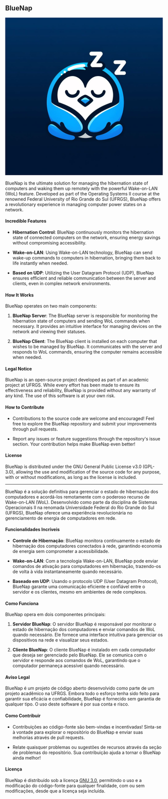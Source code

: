 ## BlueNap

![BlueNap Logo](bluenap_logo.png)

BlueNap is the ultimate solution for managing the hibernation state of computers and waking them up remotely with the powerful Wake-on-LAN (WoL) feature. Developed as part of the Operating Systems II course at the renowned Federal University of Rio Grande do Sul (UFRGS), BlueNap offers a revolutionary experience in managing computer power states on a network.

#### Incredible Features

- **Hibernation Control**: BlueNap continuously monitors the hibernation state of connected computers on the network, ensuring energy savings without compromising accessibility.
  
- **Wake-on-LAN**: Using Wake-on-LAN technology, BlueNap can send wake-up commands to computers in hibernation, bringing them back to life instantly when needed.
  
- **Based on UDP**: Utilizing the User Datagram Protocol (UDP), BlueNap ensures efficient and reliable communication between the server and clients, even in complex network environments.
  
#### How It Works

BlueNap operates on two main components:

1. **BlueNap Server**: The BlueNap server is responsible for monitoring the hibernation state of computers and sending WoL commands when necessary. It provides an intuitive interface for managing devices on the network and viewing their statuses.

2. **BlueNap Client**: The BlueNap client is installed on each computer that wishes to be managed by BlueNap. It communicates with the server and responds to WoL commands, ensuring the computer remains accessible when needed.

#### Legal Notice

BlueNap is an open-source project developed as part of an academic project at UFRGS. While every effort has been made to ensure its effectiveness and reliability, BlueNap is provided without any warranty of any kind. The use of this software is at your own risk.

#### How to Contribute

- Contributions to the source code are welcome and encouraged! Feel free to explore the BlueNap repository and submit your improvements through pull requests.
  
- Report any issues or feature suggestions through the repository's issue section. Your contribution helps make BlueNap even better!

#### License

BlueNap is distributed under the GNU General Public License v3.0 (GPL-3.0), allowing the use and modification of the source code for any purpose, with or without modifications, as long as the license is included.



--------------------------------------------------------------------------------------------------------------------------------------



BlueNap é a solução definitiva para gerenciar o estado de hibernação dos computadores e acordá-los remotamente com o poderoso recurso de Wake-on-LAN (WoL). Desenvolvido como parte da disciplina de Sistemas Operacionais II na renomada Universidade Federal do Rio Grande do Sul (UFRGS), BlueNap oferece uma experiência revolucionária no gerenciamento de energia de computadores em rede.

#### Funcionalidades Incríveis

- **Controle de Hibernação**: BlueNap monitora continuamente o estado de hibernação dos computadores conectados à rede, garantindo economia de energia sem comprometer a acessibilidade.
  
- **Wake-on-LAN**: Com a tecnologia Wake-on-LAN, BlueNap pode enviar comandos de ativação para computadores em hibernação, trazendo-os de volta à vida instantaneamente quando necessário.
  
- **Baseado em UDP**: Usando o protocolo UDP (User Datagram Protocol), BlueNap garante uma comunicação eficiente e confiável entre o servidor e os clientes, mesmo em ambientes de rede complexos.
  
#### Como Funciona

BlueNap opera em dois componentes principais:

1. **Servidor BlueNap**: O servidor BlueNap é responsável por monitorar o estado de hibernação dos computadores e enviar comandos de WoL quando necessário. Ele fornece uma interface intuitiva para gerenciar os dispositivos na rede e visualizar seus estados.

2. **Cliente BlueNap**: O cliente BlueNap é instalado em cada computador que deseja ser gerenciado pelo BlueNap. Ele se comunica com o servidor e responde aos comandos de WoL, garantindo que o computador permaneça acessível quando necessário.

#### Aviso Legal

BlueNap é um projeto de código aberto desenvolvido como parte de um projeto acadêmico na UFRGS. Embora todo o esforço tenha sido feito para garantir sua eficácia e confiabilidade, BlueNap é fornecido sem garantia de qualquer tipo. O uso deste software é por sua conta e risco.

#### Como Contribuir

- Contribuições ao código-fonte são bem-vindas e incentivadas! Sinta-se à vontade para explorar o repositório do BlueNap e enviar suas melhorias através de pull requests.
  
- Relate quaisquer problemas ou sugestões de recursos através da seção de problemas do repositório. Sua contribuição ajuda a tornar o BlueNap ainda melhor!

#### Licença

BlueNap é distribuído sob a licença [GNU 3.0](LICENSE.md), permitindo o uso e a modificação do código-fonte para qualquer finalidade, com ou sem modificações, desde que a licença seja incluída.
